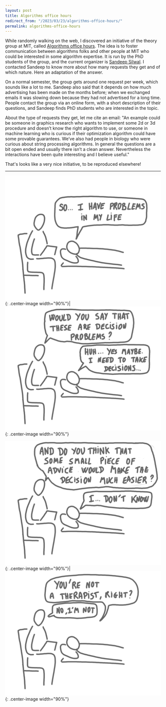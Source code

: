 ```yaml
---
layout: post
title: Algorithms office hours
redirect_from: "/2023/03/23/algorithms-office-hours/"
permalink: algorithms-office-hours
---
```


While randomly walking on the web, I discovered an initiative of the theory 
group at MIT, called [Algorithms office hours](https://web.mit.edu/algoh/www/).
The idea is to foster communication between algorithms folks and other 
people at MIT who could be interested in some algorithm expertise. 
It is run by the PhD students of the group, and the current organizer is 
[Sandeep Silwal](https://toc.csail.mit.edu/user/349). 
I contacted Sandeep to know more about how many requests they get and 
of which nature. Here an adaptation of the answer. 

On a normal semester, the group gets around one request per week, which 
sounds like a lot to me. 
Sandeep also said that it depends on how much advertising has been made on 
the months before; when we exchanged emails it was slowing down because
they had not advertised for a long time. 
People contact the group via an online form, with a short description of 
their questions, and Sandeep finds PhD students who are interested in the 
topic. 

About the type of requests they get, let me cite an email: "An example could be someone in 
graphics research who wants to implement some 2d or 3d procedure and 
doesn’t know the right algorithm to use, or someone in machine learning 
who is curious if their optimization algorithm could have some provable 
guarantees. We’ve also had people in biology who were curious about string 
processing algorithms. In general the questions are a bit open ended and 
usually there isn’t a clean answer. Nevertheless the interactions have been 
quite interesting and I believe useful."

That's looks like a very nice initiative, to be reproduced elsewhere! 

---


![](../assets/algo-hours-1.png){: .center-image width="90%"}|![](../assets/algo-hours-2.png){: .center-image width="90%"}

![](../assets/algo-hours-3.png){: .center-image width="90%"}|![](../assets/algo-hours-4.png){: .center-image width="90%"}


